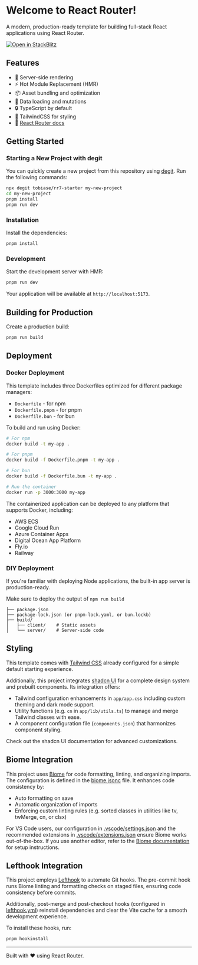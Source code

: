 # Welcome to React Router!

A modern, production-ready template for building full-stack React applications using React Router.

[![Open in StackBlitz](https://developer.stackblitz.com/img/open_in_stackblitz.svg)](https://stackblitz.com/github/tobiase/rr7-starter/tree/main/default)

## Features

- 🚀 Server-side rendering
- ⚡️ Hot Module Replacement (HMR)
- 📦 Asset bundling and optimization
- 🔄 Data loading and mutations
- 🔒 TypeScript by default
- 🎉 TailwindCSS for styling
- 📖 [React Router docs](https://reactrouter.com/)

## Getting Started

### Starting a New Project with degit

You can quickly create a new project from this repository using [degit](https://github.com/Rich-Harris/degit). Run the following commands:

```bash
npx degit tobiase/rr7-starter my-new-project
cd my-new-project
pnpm install
pnpm run dev
```

### Installation

Install the dependencies:

```bash
pnpm install
```

### Development

Start the development server with HMR:

```bash
pnpm run dev
```

Your application will be available at `http://localhost:5173`.

## Building for Production

Create a production build:

```bash
pnpm run build
```

## Deployment

### Docker Deployment

This template includes three Dockerfiles optimized for different package managers:

- `Dockerfile` - for npm
- `Dockerfile.pnpm` - for pnpm
- `Dockerfile.bun` - for bun

To build and run using Docker:

```bash
# For npm
docker build -t my-app .

# For pnpm
docker build -f Dockerfile.pnpm -t my-app .

# For bun
docker build -f Dockerfile.bun -t my-app .

# Run the container
docker run -p 3000:3000 my-app
```

The containerized application can be deployed to any platform that supports Docker, including:

- AWS ECS
- Google Cloud Run
- Azure Container Apps
- Digital Ocean App Platform
- Fly.io
- Railway

### DIY Deployment

If you're familiar with deploying Node applications, the built-in app server is production-ready.

Make sure to deploy the output of `npm run build`

```
├── package.json
├── package-lock.json (or pnpm-lock.yaml, or bun.lockb)
├── build/
│   ├── client/    # Static assets
│   └── server/    # Server-side code
```

## Styling

This template comes with [Tailwind CSS](https://tailwindcss.com/) already configured for a simple default starting experience.

Additionally, this project integrates [shadcn UI](https://ui.shadcn.com) for a complete design system and prebuilt components. Its integration offers:

- Tailwind configuration enhancements in `app/app.css` including custom theming and dark mode support.
- Utility functions (e.g. `cn` in `app/lib/utils.ts`) to manage and merge Tailwind classes with ease.
- A component configuration file (`components.json`) that harmonizes component styling.

Check out the shadcn UI documentation for advanced customizations.

## Biome Integration

This project uses [Biome](https://biomejs.dev) for code formatting, linting, and organizing imports. The configuration is defined in the [biome.jsonc](biome.jsonc) file. It enhances code consistency by:

- Auto formatting on save
- Automatic organization of imports
- Enforcing custom linting rules (e.g. sorted classes in utilities like tv, twMerge, cn, or clsx)

For VS Code users, our configuration in [.vscode/settings.json](.vscode/settings.json) and the recommended extensions in [.vscode/extensions.json](.vscode/extensions.json) ensure Biome works out-of-the-box. If you use another editor, refer to the [Biome documentation](https://biomejs.dev) for setup instructions.

## Lefthook Integration

This project employs [Lefthook](https://github.com/evilmartians/lefthook) to automate Git hooks. The pre-commit hook runs Biome linting and formatting checks on staged files, ensuring code consistency before commits.

Additionally, post-merge and post-checkout hooks (configured in [lefthook.yml](lefthook.yml)) reinstall dependencies and clear the Vite cache for a smooth development experience.

To install these hooks, run:

```bash
pnpm hookinstall
```

---

Built with ❤️ using React Router.
